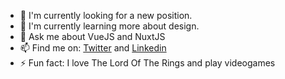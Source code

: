 - 🔭 I'm currently looking for a new position.
- 🌱 I'm currently learning more about design.
- 💬 Ask me about VueJS and NuxtJS
- 📫 Find me on: [Twitter](https://twitter.com/Kunsih6) and [Linkedin](https://www.linkedin.com/in/kunsih6/)
- ⚡ Fun fact: I love The Lord Of The Rings and play videogames
